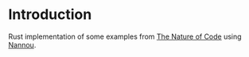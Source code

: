 # Introduction

Rust implementation of some examples from [The Nature of Code](https://natureofcode.com/) using [Nannou](https://nannou.cc/).
